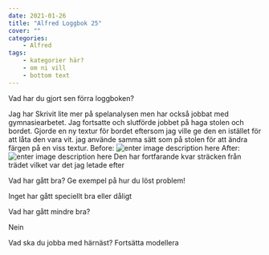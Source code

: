 ```yaml
---
date: 2021-01-26
title: "Alfred Loggbok 25"
cover: ""
categories: 
    - Alfred
tags:
    - kategorier här?
    - om ni vill
    - bottom text
---
```



Vad har du gjort sen förra loggboken?

Jag har Skrivit lite mer på spelanalysen men har också jobbat med gymnasiearbetet. Jag fortsatte och slutförde jobbet på haga stolen och bordet.
Gjorde en ny textur för bordet eftersom jag ville ge den en istället för att låta den vara vit.
jag använde samma sätt som på stolen för att ändra färgen på en viss textur.
Before: 
![enter image description here](https://cdn.discordapp.com/attachments/782972703140872192/803605166346600468/Wood_14_UV_H_CM_1.jpg)
After:
![enter image description here](https://cdn.discordapp.com/attachments/782972703140872192/803605009950441512/Plank_white.jpg)
Den har fortfarande kvar sträcken från trädet vilket var det jag letade efter

Vad har gått bra? Ge exempel på hur du löst problem!

Inget har gått speciellt bra eller dåligt

Vad har gått mindre bra? 

Nein

Vad ska du jobba med härnäst?
Fortsätta modellera

